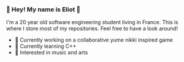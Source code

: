 ### :herb: Hey! My name is Eliot :wave:

I'm a 20 year old software engineering student living in France. This is where I store most of my repositories. Feel free to have a look around!

- :telescope: Currently working on a collaborative yume nikki inspired game
- :seedling: Currently learning C++
- :open_book: Interested in music and arts

<!--
**verdiur/verdiur** is a ✨ _special_ ✨ repository because its `README.md` (this file) appears on your GitHub profile.

Here are some ideas to get you started:

- 🔭 I’m currently working on ...
- 🌱 I’m currently learning ...
- 👯 I’m looking to collaborate on ...
- 🤔 I’m looking for help with ...
- 💬 Ask me about ...
- 📫 How to reach me: ...
- 😄 Pronouns: ...
- ⚡ Fun fact: ...
-->
